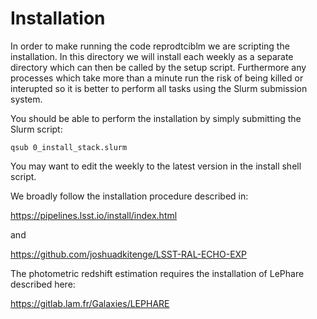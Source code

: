 # Installation

In order to make running the code reprodtciblm we are scripting the installation. In this directory we will install each weekly as a separate directory which can then be called by the setup script.
Furthermore any processes which take more than a minute run the risk of being killed or interupted so it is better to perform all tasks using the Slurm submission system.

You should be able to perform the installation by simply submitting the Slurm script:

```Shell
qsub 0_install_stack.slurm
```

You may want to edit the weekly to the latest version in the install shell script.

We broadly follow the installation procedure described in:

https://pipelines.lsst.io/install/index.html

and

https://github.com/joshuadkitenge/LSST-RAL-ECHO-EXP

The photometric redshift estimation requires the installation of LePhare described here:

https://gitlab.lam.fr/Galaxies/LEPHARE







